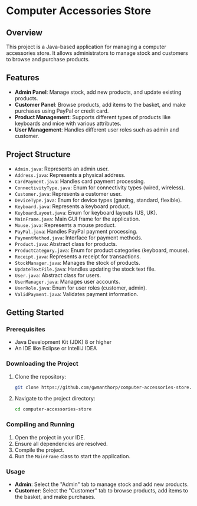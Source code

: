 # Computer Accessories Store

## Overview

This project is a Java-based application for managing a computer accessories store. It allows administrators to manage stock and customers to browse and purchase products.

## Features

- **Admin Panel**: Manage stock, add new products, and update existing products.
- **Customer Panel**: Browse products, add items to the basket, and make purchases using PayPal or credit card.
- **Product Management**: Supports different types of products like keyboards and mice with various attributes.
- **User Management**: Handles different user roles such as admin and customer.

## Project Structure

- `Admin.java`: Represents an admin user.
- `Address.java`: Represents a physical address.
- `CardPayment.java`: Handles card payment processing.
- `ConnectivityType.java`: Enum for connectivity types (wired, wireless).
- `Customer.java`: Represents a customer user.
- `DeviceType.java`: Enum for device types (gaming, standard, flexible).
- `Keyboard.java`: Represents a keyboard product.
- `KeyboardLayout.java`: Enum for keyboard layouts (US, UK).
- `MainFrame.java`: Main GUI frame for the application.
- `Mouse.java`: Represents a mouse product.
- `PayPal.java`: Handles PayPal payment processing.
- `PaymentMethod.java`: Interface for payment methods.
- `Product.java`: Abstract class for products.
- `ProductCategory.java`: Enum for product categories (keyboard, mouse).
- `Receipt.java`: Represents a receipt for transactions.
- `StockManager.java`: Manages the stock of products.
- `UpdateTextFile.java`: Handles updating the stock text file.
- `User.java`: Abstract class for users.
- `UserManager.java`: Manages user accounts.
- `UserRole.java`: Enum for user roles (customer, admin).
- `ValidPayment.java`: Validates payment information.

## Getting Started

### Prerequisites

- Java Development Kit (JDK) 8 or higher
- An IDE like Eclipse or IntelliJ IDEA

### Downloading the Project

1. Clone the repository:
   ```sh
   git clone https://github.com/gwmanthorp/computer-accessories-store.git
   ```
2. Navigate to the project directory:
   ```sh
   cd computer-accessories-store
   ```

### Compiling and Running

1. Open the project in your IDE.
2. Ensure all dependencies are resolved.
3. Compile the project.
4. Run the `MainFrame` class to start the application.

### Usage

- **Admin**: Select the "Admin" tab to manage stock and add new products.
- **Customer**: Select the "Customer" tab to browse products, add items to the basket, and make purchases.
